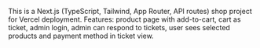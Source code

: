 <!-- Use this file to provide workspace-specific custom instructions to Copilot. For more details, visit https://code.visualstudio.com/docs/copilot/copilot-customization#_use-a-githubcopilotinstructionsmd-file -->

This is a Next.js (TypeScript, Tailwind, App Router, API routes) shop project for Vercel deployment. Features: product page with add-to-cart, cart as ticket, admin login, admin can respond to tickets, user sees selected products and payment method in ticket view.
